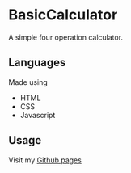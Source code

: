 # BasicCalculator
A simple four operation calculator. 
## Languages
Made using
- HTML
- CSS
- Javascript
## Usage
Visit my [Github pages](https://zainjamin.github.io/BasicCalculator/)
